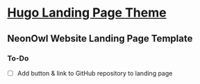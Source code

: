 # [Hugo Landing Page Theme](https://github.com/HugoBlox/theme-landing-page)

## NeonOwl Website Landing Page Template

### To-Do

- [ ] Add button & link to GitHub repository to landing page
